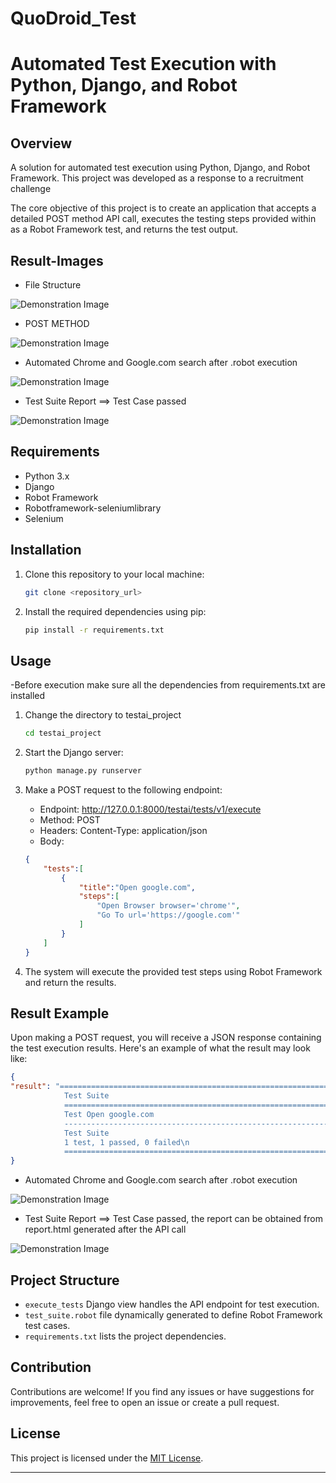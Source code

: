 # QuoDroid_Test

# Automated Test Execution with Python, Django, and Robot Framework

## Overview

A solution for automated test execution using Python, Django, and Robot Framework. This project was developed as a response to a recruitment challenge

The core objective of this project is to create an application that accepts a detailed POST method API call, executes the testing steps provided within as a Robot Framework test, and returns the test output.

## Result-Images
- File Structure

![Demonstration Image](image2.png)

- POST METHOD
 
![Demonstration Image](image3.png)

- Automated Chrome and Google.com search after .robot execution
 
![Demonstration Image](image5.png)

- Test Suite Report ==> Test Case passed

![Demonstration Image](image4.png)

## Requirements

- Python 3.x
- Django
- Robot Framework
- Robotframework-seleniumlibrary
- Selenium

## Installation

1. Clone this repository to your local machine:

    ```bash
    git clone <repository_url>
    ```

2. Install the required dependencies using pip:

    ```bash
    pip install -r requirements.txt
    ```

## Usage

-Before execution make sure all the dependencies from requirements.txt are installed

1. Change the directory to testai_project
     ```bash
    cd testai_project
    ```
2. Start the Django server:

    ```bash
    python manage.py runserver
    ```

3. Make a POST request to the following endpoint:

    - Endpoint: http://127.0.0.1:8000/testai/tests/v1/execute
    - Method: POST
    - Headers: Content-Type: application/json
    - Body:

    ```json
    {
        "tests":[
            {
                "title":"Open google.com",
                "steps":[
                    "Open Browser browser='chrome'",
                    "Go To url='https://google.com'"
                ]
            }
        ]
    }
    ```

4. The system will execute the provided test steps using Robot Framework and return the results.

## Result Example

Upon making a POST request, you will receive a JSON response containing the test execution results. Here's an example of what the result may look like:

```json
{
"result": "==============================================================================\n
            Test Suite                                                                    \n
            ==============================================================================\n
            Test Open google.com                                                  | PASS |\n
            ------------------------------------------------------------------------------\n
            Test Suite                                                            | PASS |\n
            1 test, 1 passed, 0 failed\n
            ==============================================================================\n"
}
```
- Automated Chrome and Google.com search after .robot execution
 
![Demonstration Image](image5.png)

- Test Suite Report ==> Test Case passed, the report can be obtained from report.html generated after the API call

![Demonstration Image](image4.png)

## Project Structure

- `execute_tests` Django view handles the API endpoint for test execution.
- `test_suite.robot` file dynamically generated to define Robot Framework test cases.
- `requirements.txt` lists the project dependencies.



## Contribution

Contributions are welcome! If you find any issues or have suggestions for improvements, feel free to open an issue or create a pull request.

## License

This project is licensed under the [MIT License](LICENSE).

---
